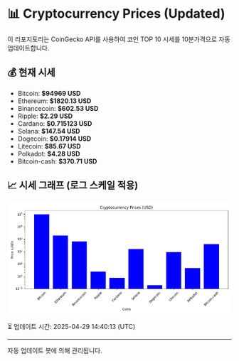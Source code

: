 
# 📊 Cryptocurrency Prices (Updated)

이 리포지토리는 CoinGecko API를 사용하여 코인 TOP 10 시세를 10분가격으로 자동 업데이트합니다.

## 💰 현재 시세
- Bitcoin: **$94969 USD**
- Ethereum: **$1820.13 USD**
- Binancecoin: **$602.53 USD**
- Ripple: **$2.29 USD**
- Cardano: **$0.715123 USD**
- Solana: **$147.54 USD**
- Dogecoin: **$0.17914 USD**
- Litecoin: **$85.67 USD**
- Polkadot: **$4.28 USD**
- Bitcoin-cash: **$370.71 USD**

## 📈 시세 그래프 (로그 스케일 적용)
![Crypto Prices](crypto_prices.png)

⏳ 업데이트 시간: 2025-04-29 14:40:13 (UTC)

---
자동 업데이트 봇에 의해 관리됩니다.
